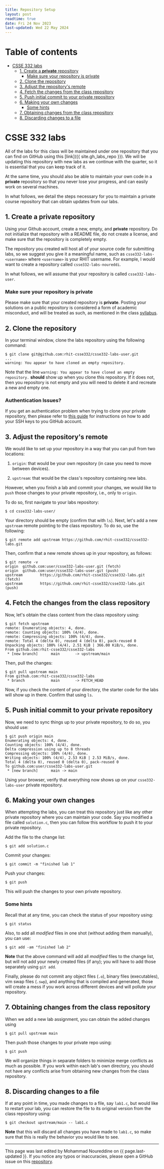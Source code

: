 ```yaml
---
title: Repository Setup
layout: post
readtime: true
date: Fri 24 Nov 2023
last-updated: Wed 22 May 2024
---
```


# Table of contents

<!-- vim-markdown-toc GFM -->

* [CSSE 332 labs](#csse-332-labs)
  * [1. Create a __private__ repository](#1-create-a-__private__-repository)
    * [Make sure your repository is private](#make-sure-your-repository-is-private)
  * [2. Clone the repository](#2-clone-the-repository)
  * [3. Adjust the repository's remote](#3-adjust-the-repositorys-remote)
  * [4. Fetch the changes from the class repository](#4-fetch-the-changes-from-the-class-repository)
  * [5. Push initial commit to your private repository](#5-push-initial-commit-to-your-private-repository)
  * [6. Making your own changes](#6-making-your-own-changes)
    * [Some hints](#some-hints)
  * [7. Obtaining changes from the class repository](#7-obtaining-changes-from-the-class-repository)
  * [8. Discarding changes to a file](#8-discarding-changes-to-a-file)

<!-- vim-markdown-toc -->

# CSSE 332 labs

All of the labs for this class will be maintained under one repository that you
can find on GitHub using this [link]({{ site.gh_labs_repo }}). We will be
updating this repository with new labs as we continue with the quarter, so it
is essential that you can keep track of it.

At the same time, you should also be able to maintain your own code in a
__private__ repository so that you never lose your progress, and can easily work
on several machines.

In what follows, we detail the steps necessary for you to maintain a private
course repository that can obtain updates from our labs.

## 1. Create a __private__ repository

Using your Github account, create a new, empty, and __private__ repository. Do
not initialize that repository with a README file, do not create a license, and
make sure that the repository is completely empty.

The repository you created will host all of your source code for submitting
labs, so we suggest you give it a meaningful name, such as
`csse332-labs-<username>` where `<username>` is your RHIT username. For example,
I would want to create a repository called `csse332-labs-noureddi`.

In what follows, we will assume that your repository is called
`csse332-labs-user`.

### Make sure your repository is private

Please make sure that your created repository is __private__. Posting your
solutions on a public repository is considered a form of academic misconduct,
and will be treated as such, as mentioned in the class
[syllabus]({{site.baseurl}}{{site.syllabuspath}}).

## 2. Clone the repository

In your terminal window, clone the labs repository using the following command:

  ```shell
  $ git clone git@github.com:rhit-csse332/csse332-labs-user.git
  ...
  warning: You appear to have cloned an empty repository.
  ```

Note that the line `warning: You appear to have cloned an empty repository.`
**should** show up when you clone this repository. If it does not, then you
repository is not empty and you will need to delete it and recreate a new and
empty one.

### Authentication Issues?

If you get an authentication problem when trying to clone your private
repository, then please refer to [this
guide]({{site.baseurl}}/docs/setup/ssh_keys) for instructions on how to add
your SSH keys to you GitHub account.

## 3. Adjust the repository's remote

We would like to set up your repository in a way that you can pull from two
locations:

  1. `origin`: that would be your own repository (in case you need to move
     between devices).

  2. `upstream`: that would be the class's repository containing new labs.

However, when you finish a lab and commit your changes, we would like to `push`
those changes to your private repository, i.e., only to `origin`.

To do so, first navigate to your labs repository:

  ```shell
  $ cd csse332-labs-user/
  ```

Your directory should be empty (confirm that with `ls`). Next, let's add a new
`upstream` remote pointing to the class repository. To do so, use the following:

  ```shell
  $ git remote add upstream https://github.com/rhit-csse332/csse332-labs.git
  ```

Then, confirm that a new remote shows up in your repository, as follows:

  ```shell
  $ git remote -v
  origin  github.com:user/csse332-labs-user.git (fetch)
  origin  github.com:user/csse332-labs-user.git (push)
  upstream        https://github.com/rhit-csse332/csse332-labs.git (fetch)
  upstream        https://github.com/rhit-csse332/csse332-labs.git (push)
  ```

## 4. Fetch the changes from the class repository

Now, let's obtain the class content from the class repository using:

  ```shell
  $ git fetch upstream
  remote: Enumerating objects: 4, done.
  remote: Counting objects: 100% (4/4), done.
  remote: Compressing objects: 100% (4/4), done.
  remote: Total 4 (delta 0), reused 4 (delta 0), pack-reused 0
  Unpacking objects: 100% (4/4), 2.51 KiB | 366.00 KiB/s, done.
  From github.com:rhit-csse332/csse332-labs
   * [new branch]      main       -> upstream/main
  ```

Then, pull the changes:

  ```shell
  $ git pull upstream main
  From github.com:rhit-csse332/csse332-labs
   * branch            main       -> FETCH_HEAD
  ```

Now, if you check the content of your directory, the starter code for the labs
will show up in there. Confirm that using `ls`.

## 5. Push initial commit to your private repository

Now, we need to sync things up to your private repository, to do so, you should
use:

  ```shell
  $ git push origin main
  Enumerating objects: 4, done.
  Counting objects: 100% (4/4), done.
  Delta compression using up to 8 threads
  Compressing objects: 100% (4/4), done.
  Writing objects: 100% (4/4), 2.53 KiB | 2.53 MiB/s, done.
  Total 4 (delta 0), reused 0 (delta 0), pack-reused 0
  To github.com:user/csse332-labs-user.git
   * [new branch]      main -> main
  ```

Using your browser, verify that everything now shows up on your
`csse332-labs-user` private repository.

## 6. Making your own changes

When attempting the labs, you can treat this repository just like any other
private repository where you can maintain your code. Say you modified a file
called `solution.c`, then you can follow this workflow to push it to your
private repository.

Add the file to the change list:

  ```shell
  $ git add solution.c
  ```

Commit your changes:

  ```shell
  $ git commit -m "finished lab 1"
  ```

Push your changes:

  ```shell
  $ git push
  ```

This will push the changes to your own private repository.

### Some hints

Recall that at any time, you can check the status of your repository using:

  ```shell
  $ git status
  ```

Also, to add all _modified_ files in one shot (without adding them manually),
you can use:

  ```shell
  $ git add -am "finished lab 2"
  ```

__Note__ that the above command will add all _modified_ files to the change
list, but will not add your newly created files (if any); you will have to add
those separately using `git add`.

Finally, please do not commit any object files (`.o`), binary files
(executables), vim swap files (`.swp`), and anything that is compiled and
generated, those will create a mess if you work across different devices and
will pollute your repository.

## 7. Obtaining changes from the class repository

When we add a new lab assignment, you can obtain the added changes using

  ```shell
  $ git pull upstream main
  ```

Then push those changes to your private repo using:

  ```shell
  $ git push
  ```

We will organize things in separate folders to minimize merge conflicts as much
as possible. If you work within each lab's own directory, you should not have
any conflicts arise from obtaining new changes from the class repository.

## 8. Discarding changes to a file

If at any point in time, you made changes to a file, say `lab1.c`, but would
like to restart your lab, you can restore the file to its original version from
the class repository using:

  ```shell
  $ git checkout upstream/main -- lab1.c
  ```

__Note__ that this will discard all changes you have made to `lab1.c`, so make
sure that this is really the behavior you would like to see.

---

This page was last edited by Mohammad Noureddine on {{ page.last-updated }}. If
you notice any typos or inaccuracies, please open a GitHub issue on this
[repository]({{site.gh_repository_url}}).

